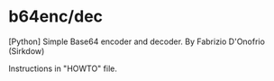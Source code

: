 # b64enc/dec
[Python] Simple Base64 encoder and decoder.
By Fabrizio D'Onofrio (Sirkdow)

Instructions in "HOWTO" file.
